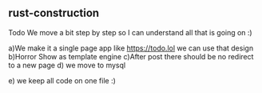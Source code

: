 ## rust-construction

Todo
We move a bit step by step so I can understand all that is going on :)

a)We make it a single page app like https://todo.lol  we can use that design 
b)Horror Show as template engine 
c)After post there should be no redirect to a new page
d) we move to mysql 

e) we keep all code on one file :)




